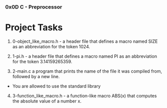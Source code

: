 ### 0x0D C - Preprocessor
# Project Tasks

1. 0-object_like_macro.h - a header file that defines a macro named SIZE as an abbreviation for the token 1024.

2. 1-pi.h - a header file that defines a macro named PI as an abbreviation for the token 3.14159265359.

3. 2-main.c a program that prints the name of the file it was compiled from, followed by a new line.

 - You are allowed to use the standard library
4. 3-function_like_macro.h - a function-like macro ABS(x) that computes the absolute value of a number x.
